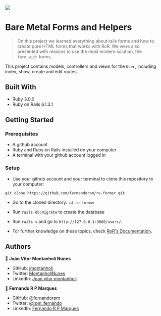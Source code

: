 ![](https://img.shields.io/badge/Microverse-blueviolet)

# Bare Metal Forms and Helpers

> On this project we learned everything about rails forms and how to create pure HTML forms that works with RoR. We were also presented with reasons to use the most modern solution, the `form_with` forms.


This project contains models, controllers and views for the `User`, including index, show, create and edit routes.

## Built With

- Ruby 3.0.0
- Ruby on Rails 6.1.3.1


## Getting Started

### Prerequisites

- A github account
- Ruby and Ruby on Rails installed on your computer
- A terminal with your github account logged in

### Setup

- Use your github account and your terminal to clone this repository to your computer:

`git clone https://github.com/fernandorpm/re-former.git`

- Go to the cloned directory:
`cd re-former`

- Run `rails db:migrate` to create the database

- Run `rails s` and go to `http://127.0.0.1:3000/users/`.

- For further knowledge on these topics, check [RoR's Documentation](https://guides.rubyonrails.org/getting_started.html).

## Authors

👤 **João Vítor Montanholi Nunes** 

- GitHub: [jmontanholi](https://github.com/jmontanholi) 
- Twitter: [MontanholiNunes](https://twitter.com/MontanholiNunes) 
- LinkedIn: [Joao vitor montanholi](https://www.linkedin.com/in/joaovitormontanholi/) 

👤 **Fernando R P Marques**

- GitHub: [@fernandorpm](https://github.com/fernandorpm)
- Twitter: [@rpm_fernando](https://twitter.com/rpm_fernando)
- LinkedIn: [Fernando R P Marques](https://linkedin.com/fernandorpm)
